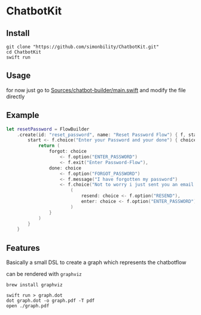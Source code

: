 # ChatbotKit

## Install
```
git clone "https://github.com/simonbility/ChatbotKit.git"
cd ChatbotKit
swift run
```
## Usage

for now just go to [Sources/chatbot-builder/main.swift](Sources/chatbot-builder/main.swift) and modify the file directly


## Example


```swift
let resetPassword = FlowBuilder
    .create(id: "reset_password", name: "Reset Password Flow") { f, start in
        start <- f.choice("Enter your Password and your done") { choice in
            return (
                forgot: choice
                    <- f.option("ENTER_PASSWORD")
                    <- f.exit("Enter Password-Flow"),
                done: choice
                    <- f.option("FORGOT_PASSWORD")
                    <- f.message("I have forgotten my password")
                    <- f.choice("Not to worry i just sent you an email with a reset code") { choice in
                        (
                            resend: choice <- f.option("RESEND"),
                            enter: choice <- f.option("ENTER_PASSWORD")
                        )
                }
            )
        }
    }
```

## Features
Basically a small DSL to create a graph which represents the chatbotflow

can be rendered with `graphviz`

```
brew install graphviz

swift run > graph.dot
dot graph.dot -o graph.pdf -T pdf
open ./graph.pdf
```

